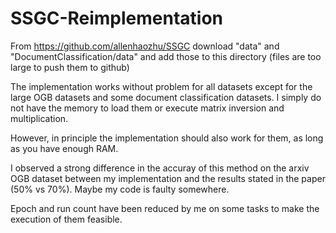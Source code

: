 # SSGC-Reimplementation

From https://github.com/allenhaozhu/SSGC download "data" and "DocumentClassification/data" and add those to this directory (files are too large to push them to github)

The implementation works without problem for all datasets except for the large OGB datasets and some document classification datasets. I simply do not have the memory to load them or execute matrix inversion and multiplication.

However, in principle the implementation should also work for them, as long as you have enough RAM.

I observed a strong difference in the accuray of this method on the arxiv OGB dataset between my implementation and the results stated in the paper (50% vs 70%). Maybe my code is faulty somewhere.

Epoch and run count have been reduced by me on some tasks to make the execution of them feasible.
